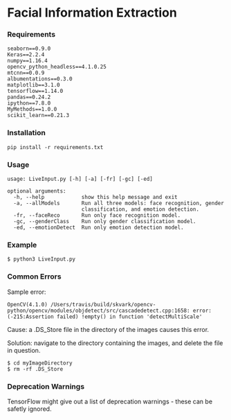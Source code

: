 # Facial Information Extraction

### Requirements
```
seaborn==0.9.0
Keras==2.2.4
numpy==1.16.4
opencv_python_headless==4.1.0.25
mtcnn==0.0.9
albumentations==0.3.0
matplotlib==3.1.0
tensorflow==1.14.0
pandas==0.24.2
ipython==7.8.0
MyMethods==1.0.0
scikit_learn==0.21.3
```

### Installation
```
pip install -r requirements.txt
```

### Usage
```
usage: LiveInput.py [-h] [-a] [-fr] [-gc] [-ed]

optional arguments:
  -h, --help            show this help message and exit
  -a, --allModels       Run all three models: face recognition, gender
                        classification, and emotion detection.
  -fr, --faceReco       Run only face recognition model.
  -gc, --genderClass    Run only gender classification model.
  -ed, --emotionDetect  Run only emotion detection model.
```

### Example
```
$ python3 LiveInput.py
```

### Common Errors

Sample error:
```
OpenCV(4.1.0) /Users/travis/build/skvark/opencv-python/opencv/modules/objdetect/src/cascadedetect.cpp:1658: error: (-215:Assertion failed) !empty() in function 'detectMultiScale'
```

Cause: a .DS_Store file in the directory of the images causes this error.

Solution: navigate to the directory containing the images, and delete the file in question.
```
$ cd myImageDirectory
$ rm -rf .DS_Store
```

### Deprecation Warnings
TensorFlow might give out a list of deprecation warnings - these can be safetly ignored.
